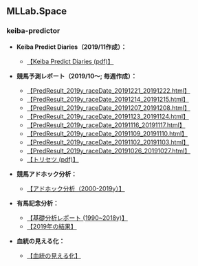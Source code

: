 ## MLLab.Space

### keiba-predictor
- **Keiba Predict Diaries（2019/11作成）：**
    - [【Keiba Predict Diaries (pdf)】](https://ryutoro-galois.github.io/keiba-predictor/KeibaPredictDiaries_v1_201911.pdf)

- **競馬予測レポート（2019/10～;   毎週作成）：**
    - [【PredResult_2019y_raceDate_20191221_20191222.html】](https://ryutoro-galois.github.io/keiba-predictor/PredResult_2019y_raceDate_20191221_20191222.html)
    - [【PredResult_2019y_raceDate_20191214_20191215.html】](https://ryutoro-galois.github.io/keiba-predictor/PredResult_2019y_raceDate_20191214_20191215.html)
    - [【PredResult_2019y_raceDate_20191207_20191208.html】](https://ryutoro-galois.github.io/keiba-predictor/PredResult_2019y_raceDate_20191207_20191208.html)
    - [【PredResult_2019y_raceDate_20191123_20191124.html】](https://ryutoro-galois.github.io/keiba-predictor/PredResult_2019y_raceDate_20191123_20191124.html)
    - [【PredResult_2019y_raceDate_20191116_20191117.html】](https://ryutoro-galois.github.io/keiba-predictor/PredResult_2019y_raceDate_20191116_20191117.html)
    - [【PredResult_2019y_raceDate_20191109_20191110.html】](https://ryutoro-galois.github.io/keiba-predictor/PredResult_2019y_raceDate_20191109_20191110.html)
    - [【PredResult_2019y_raceDate_20191102_20191103.html】](https://ryutoro-galois.github.io/keiba-predictor/PredResult_2019y_raceDate_20191102_20191103.html)
    - [【PredResult_2019y_raceDate_20191026_20191027.html】](https://ryutoro-galois.github.io/keiba-predictor/PredResult_2019y_raceDate_20191026_20191027.html)
    - [【トリセツ (pdf)】](https://ryutoro-galois.github.io/keiba-predictor/keiba-predictor-tool(KPT)_r2.pdf)

- **競馬アドホック分析：**
    - [【アドホック分析（2000-2019y）】](https://ryutoro-galois.github.io/keiba-predictor/AdHocAnalysis_keiba_04_2000y_2019y_G1_20191113.html)

- **有馬記念分析：**
    - [【基礎分析レポート (1990~2018y)】](https://ryutoro-galois.github.io/keiba-predictor/sankeyDiagram_keiba_Arimakinen_1990y_2018y.html)
    - [【2019年の結果】](https://ryutoro-galois.github.io/keiba-predictor/sankeyDiagram_keiba_Arimakinen_2019y.html)

- **血統の見える化：**
    - [【血統の見える化】](https://ryutoro-galois.github.io/keiba-predictor/sankeyDiagram_horse_pedigree.html)

